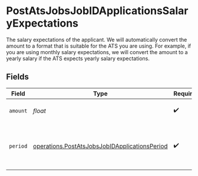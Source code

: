# PostAtsJobsJobIDApplicationsSalaryExpectations

The salary expectations of the applicant. We will automatically convert the amount to a format that is suitable for the ATS you are using. For example, if you are using monthly salary expectations, we will convert the amount to a yearly salary if the ATS expects yearly salary expectations.


## Fields

| Field                                                                                                          | Type                                                                                                           | Required                                                                                                       | Description                                                                                                    |
| -------------------------------------------------------------------------------------------------------------- | -------------------------------------------------------------------------------------------------------------- | -------------------------------------------------------------------------------------------------------------- | -------------------------------------------------------------------------------------------------------------- |
| `amount`                                                                                                       | *float*                                                                                                        | :heavy_check_mark:                                                                                             | The amount of the salary expectations.                                                                         |
| `period`                                                                                                       | [operations.PostAtsJobsJobIDApplicationsPeriod](../../models/operations/postatsjobsjobidapplicationsperiod.md) | :heavy_check_mark:                                                                                             | The period of the salary expectations. Must be one of `MONTH` or `YEAR`.                                       |